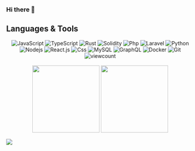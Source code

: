 ### Hi there 👋


<h2>Languages & Tools</h2>
<div align="center">
  <img alt="JavaScript" src="https://img.shields.io/badge/JavaScript-323330?style=flat&logo=javascript&logoColor=F7DF1E" />
 <img alt="TypeScript" src="https://img.shields.io/badge/-TypeScript-007ACC?style=flat&logo=typescript&logoColor=white" />
    <img alt="Rust" src="https://img.shields.io/badge/Rust-443330?style=plastic&logo=rust&logoColor=white" />
    <img alt="Solidity" src="https://img.shields.io/badge/Web3.js-11aa33?style=plastic&logo=web3.js&logoColor=white" />
      <img alt="Php" src="https://img.shields.io/badge/PHP-777BB4?style=flat&logo=php&logoColor=white" />
    <img alt="Laravel" src="https://img.shields.io/badge/Laravel-FF2D20?style=flat&logo=laravel&logoColor=white" />
    <img alt="Python" src="https://img.shields.io/badge/Python-14354C?style=flat&logo=python&logoColor=white" />
</div>


<div align="center">
    <img alt="Nodejs" src="https://img.shields.io/badge/-Nodejs-43853d?style=flat&logo=Node.js&logoColor=white" />
    <img alt="React.js" src="https://img.shields.io/badge/-ReactJS-61DAFB?style=flat&logo=react&logoColor=white" />
    <img alt="Css" src="https://img.shields.io/badge/CSS-239120?&style=flat&logo=css3&logoColor=white" />
    <img alt="MySQL" src="https://img.shields.io/badge/-MySQL-0f69a9?style=flat&logo=mysql&logoColor=white" />
    <img alt="GraphQL" src="https://img.shields.io/badge/-GraphQL-E10098?style=flat&logo=graphql&logoColor=white" />
    <img alt="Docker" src="https://img.shields.io/badge/-Docker-46a2f1?style=flat&logo=docker&logoColor=white" />
    <img alt="Git" src="https://img.shields.io/badge/-Git-F05032?style=flat&logo=git&logoColor=white" />
    <img alt="viewcount" src="https://komarev.com/ghpvc/?username=xmxvii&style=flat" />

</div>

<br>

<div align="center">
  <img height="180em" src="https://github-readme-stats.vercel.app/api?username=xmxvii&theme=tokyonight"/>
  <img height="180em" src="https://github-readme-stats.vercel.app/api/top-langs/?username=xmxvii&layout=compact&langs_count=8&theme=tokyonight"/>
</div>

![](https://hit.yhype.me/github/profile?user_id=35613226)
